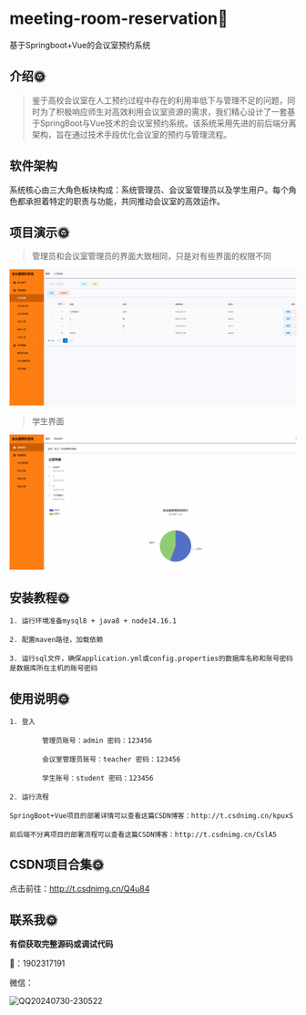 #  meeting-room-reservation🎂

基于Springboot+Vue的会议室预约系统

## 介绍🌞

> 鉴于高校会议室在人工预约过程中存在的利用率低下与管理不足的问题，同时为了积极响应师生对高效利用会议室资源的需求，我们精心设计了一套基于SpringBoot与Vue技术的会议室预约系统。该系统采用先进的前后端分离架构，旨在通过技术手段优化会议室的预约与管理流程。

## 软件架构

系统核心由三大角色板块构成：系统管理员、会议室管理员以及学生用户。每个角色都承担着特定的职责与功能，共同推动会议室的高效运作。



## 项目演示🌞

> 管理员和会议室管理员的界面大致相同，只是对有些界面的权限不同

![346089857-3bc08aae-cced-4e39-8685-7e8a414f0046](files/346089857-3bc08aae-cced-4e39-8685-7e8a414f0046.gif)

> 学生界面

![346266363-fcecef2c-4046-4e5e-8f7c-62ed3efa6375](files/346266363-fcecef2c-4046-4e5e-8f7c-62ed3efa6375.gif)

## 安装教程🌞

```
1. 运行环境准备mysql8 + java8 + node14.16.1

2. 配置maven路径，加载依赖

3. 运行sql文件，确保application.yml或config.properties的数据库名称和账号密码是数据库所在主机的账号密码
```



## 使用说明🌞

```
1. 登入

      	管理员账号：admin 密码：123456

        会议室管理员账号：teacher 密码：123456

        学生账号：student 密码：123456
  
2. 运行流程

SpringBoot+Vue项目的部署详情可以查看这篇CSDN博客：http://t.csdnimg.cn/kpuxS

前后端不分离项目的部署流程可以查看这篇CSDN博客：http://t.csdnimg.cn/CslA5
```



## CSDN项目合集🌞

点击前往：http://t.csdnimg.cn/Q4u84



## 联系我🌞

**有偿获取完整源码或调试代码**

🐧：1902317191

微信：



![QQ20240730-230522](https://github.com/user-attachments/assets/88e5761c-c372-4608-b65c-a1bd4e27dad0)
